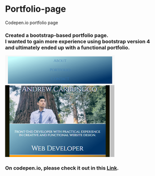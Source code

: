 # Portfolio-page
Codepen.io portfolio page

<h3>Created a bootstrap-based portfolio page.<br>
I wanted to gain more experience using bootstrap version 4<br>
and ultimately ended up with a functional portfolio.</h3>

<img src="Project 1.png">

<h3>On codepen.io, please check it out in this <a href="https://codepen.io/drewlearnsabout/pen/zdxXrm">Link</a>.</h3>
